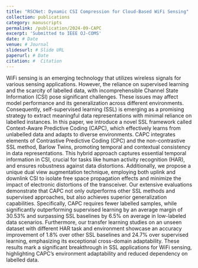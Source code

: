 ```yaml
---
title: "RSCNet: Dynamic CSI Compression for Cloud-Based WiFi Sensing"
collection: publications
category: manuscripts
permalink: /publication/2024-09-CAPC
excerpt: 'Submitted to IEEE OJ-COMS'
date: # Date
venue: # Journal
slidesurl: # Slide URL
paperurl: # Date
citation: #  Citation
---
```


WiFi sensing is an emerging technology that utilizes wireless signals for various sensing applications. However, the reliance on supervised learning and the scarcity of labelled data, with incomprehensible Channel State Information (CSI) pose significant challenges. These issues may affect model performance and its generalization across different environments. Consequently, self-supervised learning (SSL) is emerging as a promising strategy to extract meaningful data representations with minimal reliance on labelled instances.
In this paper, we introduce a novel SSL framework called Context-Aware Predictive Coding (CAPC), which effectively learns from unlabelled data and adapts to diverse environments. CAPC integrates elements of Contrastive Predictive Coding (CPC) and the non-contrastive SSL method, Barlow Twins, promoting temporal and contextual consistency in data representations. This hybrid approach captures essential temporal information in CSI, crucial for tasks like human activity recognition (HAR), and ensures robustness against data distortions. Additionally, we propose a unique dual view augmentation technique, employing both uplink and downlink CSI to isolate free space propagation effects and minimize the impact of electronic distortions of the transceiver.
Our extensive evaluations demonstrate that CAPC not only outperforms other SSL methods and supervised approaches, but also achieves superior generalization capabilities. Specifically, CAPC requires fewer labelled samples, while significantly outperforming supervised learning by an average margin of 30.53\% and surpassing SSL baselines by 6.5\% on average in low-labeled data scenarios. Furthermore, our transfer learning studies on an unseen dataset with different HAR task and environment showcase an accuracy improvement of 1.8\% over other SSL baselines and 24.7\% over supervised learning, emphasizing its exceptional cross-domain adaptability. These results mark a significant breakthrough in SSL applications for WiFi sensing, highlighting CAPC’s environment adaptability and reduced dependency on labelled data.